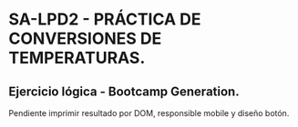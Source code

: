 # SA-LPD2 - PRÁCTICA DE CONVERSIONES DE TEMPERATURAS.
## Ejercicio lógica - Bootcamp Generation. 

Pendiente imprimir resultado por DOM, responsible mobile y diseño botón. 